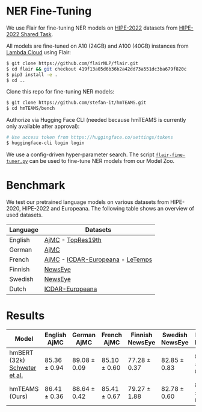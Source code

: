# NER Fine-Tuning

We use Flair for fine-tuning NER models on
[HIPE-2022](https://github.com/hipe-eval/HIPE-2022-data) datasets from
[HIPE-2022 Shared Task](https://hipe-eval.github.io/HIPE-2022/).

All models are fine-tuned on A10 (24GB) and A100 (40GB) instances from
[Lambda Cloud](https://lambdalabs.com/service/gpu-cloud) using Flair:

```bash
$ git clone https://github.com/flairNLP/flair.git
$ cd flair && git checkout 419f13a05d6b36b2a42dd73a551dc3ba679f820c
$ pip3 install -e .
$ cd ..
```

Clone this repo for fine-tuning NER models:

```bash
$ git clone https://github.com/stefan-it/hmTEAMS.git
$ cd hmTEAMS/bench
```

Authorize via Hugging Face CLI (needed because hmTEAMS is currently only available after approval):

```bash
# Use access token from https://huggingface.co/settings/tokens
$ huggingface-cli login login
```

We use a config-driven hyper-parameter search. The script [`flair-fine-tuner.py`](flair-fine-tuner.py) can be used to
fine-tune NER models from our Model Zoo.

# Benchmark

We test our pretrained language models on various datasets from HIPE-2020, HIPE-2022 and Europeana. The following table
shows an overview of used datasets.

| Language | Datasets
|----------|----------------------------------------------------------------------------------------------------------------------------------------------------------------------------------------------------------------------------------------------------------------------------------|
| English  | [AjMC](https://github.com/hipe-eval/HIPE-2022-data/blob/main/documentation/README-ajmc.md) - [TopRes19th](https://github.com/hipe-eval/HIPE-2022-data/blob/main/documentation/README-topres19th.md)                                                                              |
| German   | [AjMC](https://github.com/hipe-eval/HIPE-2022-data/blob/main/documentation/README-ajmc.md)                                                                                                                                                                                       |
| French   | [AjMC](https://github.com/hipe-eval/HIPE-2022-data/blob/main/documentation/README-ajmc.md) - [ICDAR-Europeana](https://github.com/stefan-it/historic-domain-adaptation-icdar) - [LeTemps](https://github.com/hipe-eval/HIPE-2022-data/blob/main/documentation/README-letemps.md) |
| Finnish  | [NewsEye](https://github.com/hipe-eval/HIPE-2022-data/blob/main/documentation/README-newseye.md)                                                                                                                                                                                 |
| Swedish  | [NewsEye](https://github.com/hipe-eval/HIPE-2022-data/blob/main/documentation/README-newseye.md)                                                                                                                                                                                 |
| Dutch    | [ICDAR-Europeana](https://github.com/stefan-it/historic-domain-adaptation-icdar)                                                                                                                                                                                                 |

# Results

| Model                                                                     | English AjMC | German AjMC  | French AjMC  | Finnish NewsEye | Swedish NewsEye | Dutch ICDAR  | French ICDAR | French LeTemps | English TopRes19th | Avg.      |
|---------------------------------------------------------------------------|--------------|--------------|--------------|-----------------|-----------------|--------------|--------------|----------------|--------------------|-----------|
| hmBERT (32k) [Schweter et al.](https://ceur-ws.org/Vol-3180/paper-87.pdf) | 85.36 ± 0.94 | 89.08 ± 0.09 | 85.10 ± 0.60 | 77.28 ± 0.37    | 82.85 ± 0.83    | 82.11 ± 0.61 | 77.21 ± 0.16 | 65.73 ± 0.56   |    80.94 ± 0.86    |   80.63   |
| hmTEAMS (Ours)                                                            | 86.41 ± 0.36 | 88.64 ± 0.42 | 85.41 ± 0.67 | 79.27 ± 1.88    | 82.78 ± 0.60    | 88.21 ± 0.39 | 78.03 ± 0.39 | 66.71 ± 0.46   |    81.36 ± 0.59    | **81.87** |
